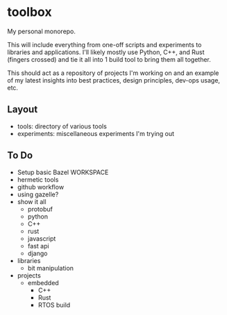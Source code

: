 # toolbox

My personal monorepo.

This will include everything from one-off scripts and experiments to libraries
and applications. I'll likely mostly use Python, C++, and Rust (fingers
crossed) and tie it all into 1 build tool to bring them all together.

This should act as a repository of projects I'm working on and an example of my
latest insights into best practices, design principles, dev-ops usage, etc.

## Layout

- tools: directory of various tools
- experiments: miscellaneous experiments I'm trying out

## To Do

- Setup basic Bazel WORKSPACE
- hermetic tools
- github workflow
- using gazelle?
- show it all
  - protobuf
  - python
  - C++
  - rust
  - javascript
  - fast api
  - django
- libraries
  - bit manipulation
- projects
  - embedded
    - C++
    - Rust
    - RTOS build
